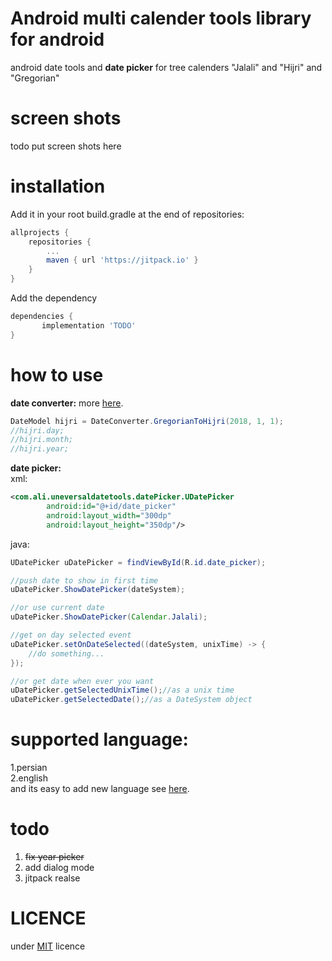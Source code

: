 # Android multi calender tools library for android
android date tools and <b>date picker</b> for tree calenders "Jalali" and "Hijri" and "Gregorian"

# screen shots
todo put screen shots here

# installation
Add it in your root build.gradle at the end of repositories:
~~~Groovy
allprojects {
	repositories {
		...
		maven { url 'https://jitpack.io' }
	}
}
~~~
Add the dependency
~~~Groovy
dependencies {
	   implementation 'TODO'
}
~~~

# how to use
<b>date converter:</b> more
[here](https://github.com/hooshkar/AndroidMultiCalenderTools/wiki/Convert).
~~~java
DateModel hijri = DateConverter.GregorianToHijri(2018, 1, 1);
//hijri.day;
//hijri.month;
//hijri.year;
~~~

<b>date picker:</b> <br>
xml:
~~~xml
<com.ali.uneversaldatetools.datePicker.UDatePicker
        android:id="@+id/date_picker"
        android:layout_width="300dp"
        android:layout_height="350dp"/>
~~~
java:
~~~java
UDatePicker uDatePicker = findViewById(R.id.date_picker);

//push date to show in first time
uDatePicker.ShowDatePicker(dateSystem);

//or use current date
uDatePicker.ShowDatePicker(Calendar.Jalali);

//get on day selected event
uDatePicker.setOnDateSelected((dateSystem, unixTime) -> {
    //do something...
});

//or get date when ever you want
uDatePicker.getSelectedUnixTime();//as a unix time
uDatePicker.getSelectedDate();//as a DateSystem object

~~~

# supported language:
1.persian <br>
2.english <br>
and its easy to add new language see
[here](https://github.com/hooshkar/AndroidMultiCalenderTools/wiki/language).

# todo
1. <s>fix year picker</s>
2. add dialog mode
3. jitpack realse

# LICENCE
under [MIT](https://github.com/hooshkar/AndroidMultiCalenderTools/blob/master/LICENSE) licence
